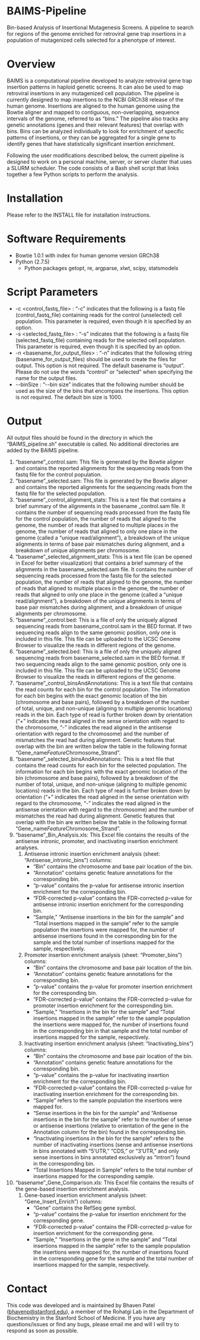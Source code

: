 # BAIMS-Pipeline
Bin-based Analysis of Insertional Mutagenesis Screens. A pipeline to search for regions of the genome enriched for retroviral gene trap insertions in a population of mutagenized cells selected for a phenotype of interest.

# Overview

BAIMS is a computational pipeline developed to analyze retroviral gene trap insertion patterns in haploid genetic screens. It can also be used to map retroviral insertions in any mutagenized cell population. The pipeline is currently designed to map insertions to the NCBI GRCh38 release of the human genome. Insertions are aligned to the human genome using the Bowtie aligner and mapped to contiguous, non-overlapping, sequence intervals of the genome, referred to as “bins.” The pipeline also tracks any genetic annotations (genes and their relevant features) that overlap with bins. Bins can be analyzed individually to look for enrichment of specific patterns of insertions, or they can be aggregated for a single gene to identify genes that have statistically significant insertion enrichment.

Following the user modifications described below, the current pipeline is designed to work on a personal machine, server, or server cluster that uses a SLURM scheduler. The code consists of a Bash shell script that links together a few Python scripts to perform the analysis.

# Installation

Please refer to the INSTALL file for installation instructions.

# Software Requirements
* Bowtie 1.0.1 with index for human genome version GRCh38
* Python (2.7.5)
  * Python packages getopt, re, argparse, xlwt, scipy, statsmodels

# Script Parameters
* -c <control_fastq_file>  : “-c” indicates that the following is a fastq file (control_fastq_file) containing reads for the control    (unselected) cell population. This parameter is required, even though it is specified by an option.
* -s <selected_fastq_file>  : “-s” indicates that the following is a fastq file (selected_fastq_file) containing reads for the selected cell population. This parameter is required, even though it is specified by an option.
* -n <basename_for_output_files> : “-n” indicates that the following string (basename_for_output_files) should be used to create the files for output. This option is not required. The default basename is “output”. Please do not use the words “control” or “selected” when specifying the name for the output files.
* --binSize <integer>: “--bin size” indicates that the following number should be used as the size of the bins that encompass the insertions. This option is not required. The default bin size is 1000.

# Output

All output files should be found in the directory in which the “BAIMS_pipeline.sh” executable is called. No additional directories are added by the BAIMS pipeline.

1.	“basename”_control.sam: This file is generated by the Bowtie aligner and contains the reported alignments for the sequencing reads from the fastq file for the control population.
2.	“basename”_selected.sam: This file is generated by the Bowtie aligner and contains the reported alignments for the sequencing reads from the fastq file for the selected population.
3.	“basename”_control_alignment_stats: This is a text file that contains a brief summary of the alignments in the basename _control.sam file. It contains the number of sequencing reads processed from the fastq file for the control population, the number of reads that aligned to the genome, the number of reads that aligned to multiple places in the genome, the number of reads that aligned to only one place in the genome (called a “unique read/alignment”), a breakdown of the unique alignments in terms of base pair mismatches during alignment, and a breakdown of unique alignments per chromosome.
4.	“basename”_selected_alignment_stats: This is a text file (can be opened in Excel for better visualization) that contains a brief summary of the alignments in the basename_selected.sam file. It contains the number of sequencing reads processed from the fastq file for the selected population, the number of reads that aligned to the genome, the number of reads that aligned to multiple places in the genome, the number of reads that aligned to only one place in the genome (called a “unique read/alignment”), a breakdown of the unique alignments in terms of  base pair mismatches during alignment, and a breakdown of unique alignments per chromosome.
5.	“basename”_control.bed: This is a file of only the uniquely aligned sequencing reads from basename_control.sam in the BED format. If two sequencing reads align to the same genomic position, only one is included in this file. This file can be uploaded to the UCSC Genome Browser to visualize the reads in different regions of the genome.
6.	“basename”_selected.bed: This is a file of only the uniquely aligned sequencing reads from basename_selected.sam in the BED format. If two sequencing reads align to the same genomic position, only one is included in this file. This file can be uploaded to the UCSC Genome Browser to visualize the reads in different regions of the genome.
7.	“basename”_control_binsAndAnnotations: This is a text file that contains the read counts for each bin for the control population. The information for each bin begins with the exact genomic location of the bin (chromosome and base pairs), followed by a breakdown of the number of total, unique, and non-unique (aligning to multiple genomic locations) reads in the bin. Each type of read is further broken down by orientation (“+” indicates the read aligned in the sense orientation with regard to the chromosome, “-” indicates the read aligned in the antisense orientation with regard to the chromosome) and the number of mismatches the read had during alignment. Genetic features that overlap with the bin are written below the table in the following format “Gene_name$Feature$Chromosome_Strand”.
8.	“basename”_selected_binsAndAnnotations: This is a text file that contains the read counts for each bin for the selected population. The information for each bin begins with the exact genomic location of the bin (chromosome and base pairs), followed by a breakdown of the number of total, unique, and non-unique (aligning to multiple genomic locations) reads in the bin. Each type of read is further broken down by orientation (“+” indicates the read aligned in the sense orientation with regard to the chromosome, “-” indicates the read aligned in the antisense orientation with regard to the chromosome) and the number of mismatches the read had during alignment. Genetic features that overlap with the bin are written below the table in the following format “Gene_name$Feature$Chromosome_Strand”.
9. “basename”_Bin_Analysis.xls: This Excel file contains the results of the antisense intronic, promoter, and inactivating insertion enrichment analyses.
    1. Antisense intronic insertion enrichment analysis (sheet: “Antisense_intronic_bins”) columns:
        *	“Bin” contains the chromosome and base pair location of the bin.
        * “Annotation” contains genetic feature annotations for the corresponding bin.
        * “p-value” contains the p-value for antisense intronic insertion enrichment for the corresponding bin.
        * “FDR-corrected p-value” contains the FDR-corrected p-value for antisense intronic insertion enrichment for the corresponding bin.
        * “Sample,” “Antisense insertions in the bin for the sample” and “Total insertions mapped in the sample” refer to the sample population the insertions were mapped for, the number of antisense insertions found in the corresponding bin for the sample and the total number of insertions mapped for the sample, respectively.
    2. Promoter insertion enrichment analysis (sheet: “Promoter_bins”) columns:
        * “Bin” contains the chromosome and base pair location of the bin.
        * “Annotation” contains genetic feature annotations for the corresponding bin.
        * “p-value” contains the p-value for promoter insertion enrichment for the corresponding bin.
        * “FDR-corrected p-value” contains the FDR-corrected p-value for promoter insertion enrichment for the corresponding bin.
        * “Sample,” “Insertions in the bin for the sample” and “Total insertions mapped in the sample” refer to the sample population the insertions were mapped for, the number of insertions found in the corresponding bin in that sample and the total number of insertions mapped for the sample, respectively.
    3. Inactivating insertion enrichment analysis (sheet: “Inactivating_bins”) columns:
        *	“Bin” contains the chromosome and base pair location of the bin.
        *	 “Annotation” contains genetic feature annotations for the corresponding bin.
        *	 “p-value” contains the p-value for inactivating insertion enrichment for the corresponding bin.
        *	“FDR-corrected p-value” contains the FDR-corrected p-value for inactivating insertion enrichment for the corresponding bin.
        *	“Sample” refers to the sample population the insertions were mapped for. 
        *	“Sense insertions in the bin for the sample” and “Antisense insertions in the bin for the sample” refer to the number of sense or antisense insertions (relative to orientation of the gene in the Annotation column for the bin) found in the corresponding bin.
        *	“Inactivating insertions in the bin for the sample” refers to the number of inactivating insertions (sense and antisense insertions in bins annotated with “5’UTR,” “CDS,” or “3’UTR,” and only sense insertions in bins annotated exclusively as “intron”) found in the corresponding bin.
        *	“Total Insertions Mapped in Sample” refers to the total number of insertions mapped for the corresponding sample.
10.	“basename”_Gene_Comparison.xls: This Excel file contains the results of the gene-based insertion enrichment analysis. 
    1.	Gene-based insertion enrichment analysis (sheet: “Gene_Insert_Enrich”) columns:
        *	“Gene” contains the RefSeq gene symbol.
        *	 “p-value” contains the p-value for insertion enrichment for the corresponding gene.
        *	“FDR-corrected p-value” contains the FDR-corrected p-value for insertion enrichment for the corresponding gene.
        *	“Sample,” “Insertions in the gene in the sample” and “Total insertions mapped in the sample” refer to the sample population the insertions were mapped for, the number of insertions found in the corresponding gene for the sample and the total number of insertions mapped for the sample, respectively.


# Contact

This code was developed and is maintained by Bhaven Patel (bhavenp@stanford.edu), a member of the Rohatgi Lab in the Department of Biochemistry in the Stanford School of Medicine. If you have any questions/issues or find any bugs, please email me and will I will try to respond as soon as possible.
